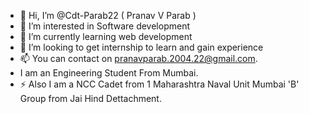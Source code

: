 - 👋 Hi, I’m @Cdt-Parab22 ( Pranav V Parab )
- 👀 I’m interested in Software development
- 🌱 I’m currently learning web development
- 💞️ I’m looking to get internship to learn and gain experience
- 📫 You can contact on pranavparab.2004.22@gmail.com.
- I am an Engineering Student From Mumbai. 
- ⚡ Also I am a NCC Cadet from 1 Maharashtra Naval Unit Mumbai 'B' Group from Jai Hind Dettachment.

<!---
Cdt-Parab22/Cdt-Parab22 is a ✨ special ✨ repository because its `README.md` (this file) appears on your GitHub profile.
You can click the Preview link to take a look at your changes.
--->
